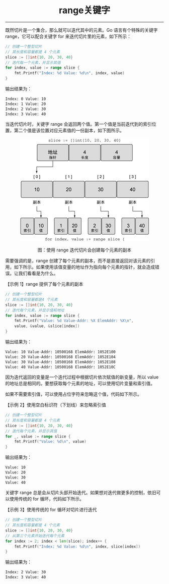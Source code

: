 <center><h1>range关键字</h1></center>

---

既然切片是一个集合，那么就可以迭代其中的元素。Go 语言有个特殊的关键字 range，它可以配合关键字 for 来迭代切片里的元素，如下所示：

```go
// 创建一个整型切片
// 其长度和容量都是 4 个元素
slice := []int{10, 20, 30, 40}
// 迭代每一个元素，并显示其值
for index, value := range slice {
    fmt.Printf("Index: %d Value: %d\n", index, value)
}
```

输出结果为：

```
Index: 0 Value: 10
Index: 1 Value: 20
Index: 2 Value: 30
Index: 3 Value: 40
```

当迭代切片时，关键字 range 会返回两个值。第一个值是当前迭代到的索引位置，第二个值是该位置对应元素值的一份副本，如下图所示。

<div align=center> 
    <img src="../../img/2-语言容器/07-range关键字/使用 range 迭代切片会创建每个元素的副本.gif"/> 
    <p>图：使用 range 迭代切片会创建每个元素的副本</p>
</div>

需要强调的是，range 创建了每个元素的副本，而不是直接返回对该元素的引用，如下所示。如果使用该值变量的地址作为指向每个元素的指针，就会造成错误。让我们看看是为什么。

【示例 1】range 提供了每个元素的副本

```go
// 创建一个整型切片
// 其长度和容量都是4 个元素
slice := []int{10, 20, 30, 40}
// 迭代每个元素，并显示值和地址
for index, value := range slice {
    fmt.Printf("Value: %d Value-Addr: %X ElemAddr: %X\n",
    value, &value, &slice[index])
}
```

输出结果为：

```
Value: 10 Value-Addr: 10500168 ElemAddr: 1052E100
Value: 20 Value-Addr: 10500168 ElemAddr: 1052E104
Value: 30 Value-Addr: 10500168 ElemAddr: 1052E108
Value: 40 Value-Addr: 10500168 ElemAddr: 1052E10C
```

因为迭代返回的变量是一个迭代过程中根据切片依次赋值的新变量，所以 value 的地址总是相同的。要想获取每个元素的地址，可以使用切片变量和索引值。

如果不需要索引值，可以使用占位字符来忽略这个值，代码如下所示。

【示例 2】使用空白标识符（下划线）来忽略索引值

```go
// 创建一个整型切片
// 其长度和容量都是 4 个元素
slice := []int{10, 20, 30, 40}
// 迭代每个元素，并显示其值
for _, value := range slice {
    fmt.Printf("Value: %d\n", value)
}
```

输出结果为：

```
Value: 10
Value: 20
Value: 30
Value: 40
```

关键字 range 总是会从切片头部开始迭代。如果想对迭代做更多的控制，依旧可以使用传统的 for 循环，代码如下所示。

【示例 3】使用传统的 for 循环对切片进行迭代

```go
// 创建一个整型切片
// 其长度和容量都是 4 个元素
slice := []int{10, 20, 30, 40}
// 从第三个元素开始迭代每个元素
for index := 2; index < len(slice); index++ {
    fmt.Printf("Index: %d Value: %d\n", index, slice[index])
}
```

输出结果为：

```
Index: 2 Value: 30
Index: 3 Value: 40
```
